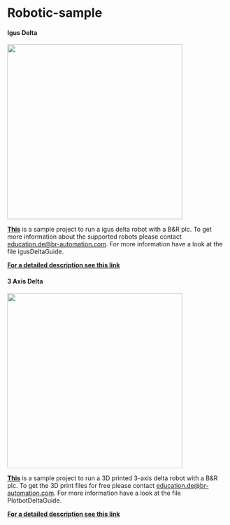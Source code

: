 # Robotic-sample

#### Igus Delta
<img src="https://github.com/br-automation-com/Robotic-samples/blob/main/images/igusRendering.png" width="400" height="400">

[**This**](/igusDeltaV2.00.0.zip) is a sample project to run a igus delta robot with a B&R plc. To get more information about the supported robots please contact education.de@br-automation.com. For more information have a look at the file igusDeltaGuide.

[**For a detailed description see this link**](/igusDeltaGuide.pdf)

#### 3 Axis Delta
<img src="https://github.com/br-automation-com/Robotic-samples/blob/main/images/DeltaRendering02.png" width="400" height="400">

[**This**](/PlotbotDeltaV2.00.0.zip) is a sample project to run a 3D printed 3-axis delta robot with a B&R plc. To get the 3D print files for free please contact education.de@br-automation.com. For more information have a look at the file PlotbotDeltaGuide.

[**For a detailed description see this link**](/PlotbotDeltaGuide.pdf)

